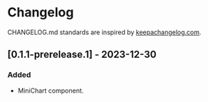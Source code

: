 # Changelog

CHANGELOG.md standards are inspired by [keepachangelog.com](https://keepachangelog.com/en/1.0.0/).

## [0.1.1-prerelease.1] - 2023-12-30

### Added

- MiniChart component.
